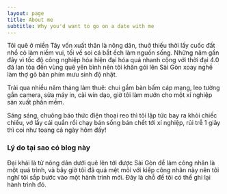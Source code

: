 ```yaml
---
layout: page
title: About me
subtitle: Why you'd want to go on a date with me
---
```


Tôi quê ở miền Tây vốn xuất thân là nông dân, thuở thiếu thời lấy cuốc đất nhổ cỏ làm niềm vui, tối về soi cá bắt ếch làm nguồn sống. Những năm gần đây vì tốc độ công nghiệp hóa hiện đại hóa quá nhanh cộng với thời đại 4.0 đã lan tỏa đến vùng quê yên bình nên tôi khăn gói lên Sài Gòn xoay nghề làm thợ gõ bàn phím mưu sinh độ nhật.

Trải qua nhiều năm tháng làm thuê: chui gầm bàn bấm cáp mạng, leo tường gắn camera, sửa máy in, cài win dạo, giờ tôi làm mướn cho một xí nghiệp sản xuất phần mềm.

Sáng sáng, chuông báo thức điện thoại reo thì tôi lập tức bay ra khỏi chiếc chiếu, vớ lấy cái quần rồi chạy bán sống bán chết tới xí nghiệp, rủi trễ 1 giây thì coi như toang cả ngày hôm đấy!

### Lý do tại sao có blog này

Đại khái là từ nông dân dưới quê lên tới được Sài Gòn để làm công nhân là một quá trình, và bây giờ tôi đã quá mệt mỏi với kiếp công nhân này nên tôi nghĩ tôi sắp bước vào một hành trình mới. Đây là chỗ để tôi có thể ghi lại hành trình đó.